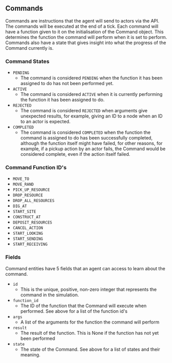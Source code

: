 ## Commands
Commands are instructions that the agent will send to actors via the API. The commands will be executed at the end of a tick. Each command will have a function given to it on the initialisation of the Command object. This determines the function the command will perform when it is set to perform. Commands also have a state that gives insight into what the progress of the Command currently is.

### Command States
* `PENDING`
  * The command is considered `PENDING` when the function it has been assigned to do has not been performed yet.
* `ACTIVE`
  * The command is considered `ACTIVE` when it is currently performing the function it has been assigned to do.
* `REJECTED`
  * The command is considered `REJECTED` when arguments give unexpected results, for example, giving an ID to a node when an ID to an actor is expected.
* `COMPLETED`
  * The command is considered `COMPLETED` when the function the command is assigned to do has been successfully completed, although the function itself might have failed, for other reasons, for example, if a pickup action by an actor fails, the Command would be considered complete, even if the action itself failed.

### Command Function ID's
* `MOVE_TO`
* `MOVE_RAND`
* `PICK_UP_RESOURCE`
* `DROP_RESOURCE`
* `DROP_ALL_RESOURCES`
* `DIG_AT`
* `START_SITE`
* `CONSTRUCT_AT`
* `DEPOSIT_RESOURCES`
* `CANCEL_ACTION`
* `START_LOOKING`
* `START_SENDING`
* `START_RECEIVING`

### Fields
Command entities have 5 fields that an agent can access to learn about the command. 

* `id`
  * This is the unique, positive, non-zero integer that represents the command in the simulation.
* `function_id`
  * The ID of the function that the Command will execute when performed. See above for a list of the function id's
* `args`
  * A list of the arguments for the function the command will perform
* `result`
  * The result of the function. This is None if the function has not yet been performed
* `state`
  * The state of the Command. See above for a list of states and their meaning.
